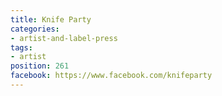 ```yaml
---
title: Knife Party
categories:
- artist-and-label-press
tags:
- artist
position: 261
facebook: https://www.facebook.com/knifeparty
---
```


